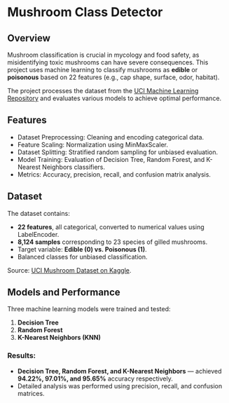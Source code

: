 # Mushroom Class Detector

## Overview
Mushroom classification is crucial in mycology and food safety, as misidentifying toxic mushrooms can have severe consequences. This project uses machine learning to classify mushrooms as **edible** or **poisonous** based on 22 features (e.g., cap shape, surface, odor, habitat). 

The project processes the dataset from the [UCI Machine Learning Repository](https://www.kaggle.com/datasets/uciml/mushroom-classification) and evaluates various models to achieve optimal performance.

## Features
- Dataset Preprocessing: Cleaning and encoding categorical data.
- Feature Scaling: Normalization using MinMaxScaler.
- Dataset Splitting: Stratified random sampling for unbiased evaluation.
- Model Training: Evaluation of Decision Tree, Random Forest, and K-Nearest Neighbors classifiers.
- Metrics: Accuracy, precision, recall, and confusion matrix analysis.

## Dataset
The dataset contains:
- **22 features**, all categorical, converted to numerical values using LabelEncoder.
- **8,124 samples** corresponding to 23 species of gilled mushrooms.
- Target variable: **Edible (0) vs. Poisonous (1)**.
- Balanced classes for unbiased classification.

Source: [UCI Mushroom Dataset on Kaggle](https://www.kaggle.com/datasets/uciml/mushroom-classification).

## Models and Performance
Three machine learning models were trained and tested:
1. **Decision Tree**
2. **Random Forest**
3. **K-Nearest Neighbors (KNN)**

### Results:
- **Decision Tree, Random Forest, and K-Nearest Neighbors** — achieved **94.22%, 97.01%, and 95.65%** accuracy respectively.
- Detailed analysis was performed using precision, recall, and confusion matrices.

